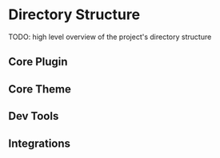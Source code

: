 # Directory Structure

TODO: high level overview of the project's directory structure

## Core Plugin

## Core Theme

## Dev Tools

## Integrations
